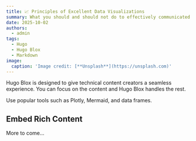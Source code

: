 ```yaml
---
title: 📈 Principles of Excellent Data Visualizations
summary: What you should and should not do to effectively communicated your story through graphics.
date: 2025-10-02
authors:
  - admin
tags:
  - Hugo
  - Hugo Blox
  - Markdown
image:
  caption: 'Image credit: [**Unsplash**](https://unsplash.com)'
---
```


Hugo Blox is designed to give technical content creators a seamless experience. You can focus on the content and Hugo Blox handles the rest.

Use popular tools such as Plotly, Mermaid, and data frames.

## Embed Rich Content

More to come...
